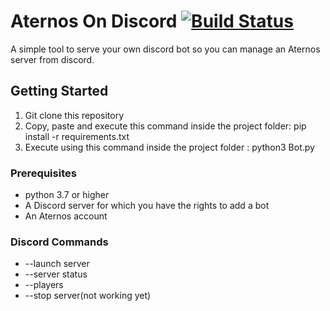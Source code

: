 # Aternos On Discord [![Build Status](https://travis-ci.com/Mekolaos/JackADit.svg?branch=master)](https://travis-ci.com/Mekolaos/JackADit)

A simple tool to serve your own discord bot so you can manage an Aternos server from discord.

## Getting Started

1. Git clone this repository
2. Copy, paste and execute this command inside the project folder: pip install -r requirements.txt
3. Execute using this command inside the project folder : python3 Bot.py

### Prerequisites
- python 3.7 or higher
- A Discord server for which you have the rights to add a bot
- An Aternos account

### Discord Commands
- --launch server
- --server status
- --players
- --stop server(not working yet)


